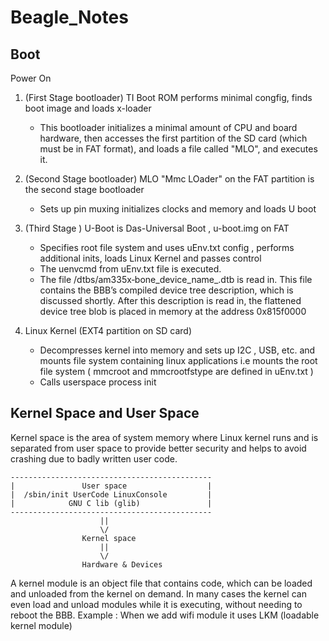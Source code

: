 Beagle_Notes
============

## Boot

Power On

1. (First Stage bootloader) TI Boot ROM performs minimal congfig, finds boot image and loads x-loader
    * This bootloader initializes a minimal amount of CPU and board hardware, then accesses the first partition of the SD card (which must be in FAT format), and loads a file called "MLO", and executes it.

2. (Second Stage bootloader) MLO  "Mmc LOader" on the FAT partition is the second stage bootloader
    * Sets up pin muxing initializes clocks and memory and loads U boot

3. (Third Stage ) U-Boot is Das-Universal Boot , u-boot.img on FAT
    * Specifies root file system and uses uEnv.txt config , performs additional inits, loads Linux Kernel and passes control
    * The uenvcmd from uEnv.txt file is executed.
    * The file /dtbs/am335x‐bone_device_name_.dtb is read in. This file contains the BBB’s compiled device tree description, which is discussed shortly. After this description is read in, the flattened device tree blob is placed in memory at the address 0x815f0000

4. Linux Kernel (EXT4 partition on SD card)
    * Decompresses kernel into memory and sets up I2C , USB, etc. and mounts file system containing linux applications i.e mounts the root file system ( mmcroot and mmcrootfstype are defined in uEnv.txt )
    * Calls userspace process init

## Kernel Space and User Space

Kernel space is the area of system memory where Linux kernel runs and is separated from user space to provide better security and helps to avoid crashing due to badly written user code.

    ---------------------------------------------
    |               User space                  |
    |  /sbin/init UserCode LinuxConsole         |
    |            GNU C lib (glib)               |
    ---------------------------------------------
                        ||
                        \/
                    Kernel space
                        ||
                        \/
                    Hardware & Devices

A kernel module is an object file that contains code, which can be loaded and unloaded from the kernel on demand. In many cases the kernel can even load and unload modules while it is executing, without needing to reboot the BBB.
Example : When we add wifi module it uses LKM (loadable kernel module)

